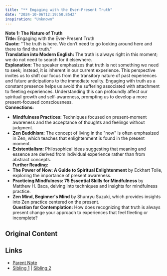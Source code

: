 ```yaml
---
title: "** Engaging with the Ever-Present Truth"
date: "2024-10-06T12:19:50.854Z"
inspiration: "Unknown"
---
```


  
**Note 1: The Nature of Truth**  
**Title:** Engaging with the Ever-Present Truth  
**Quote:** "The truth is here. We don’t need to go looking around here and there to find the truth."  
**Translation into Modern English:** The truth is always right in this moment; we do not need to search for it elsewhere.  
**Explanation:** The speaker emphasizes that truth is not something we need to seek; instead, it is inherent in our current experience. This perspective invites us to shift our focus from the transitory nature of past experiences and future anticipations to the immediate reality. Engaging with truth as a constant presence helps us avoid the suffering associated with attachment to fleeting experiences. Understanding this can profoundly affect our spiritual growth and self-awareness, prompting us to develop a more present-focused consciousness.   
**Connections:**  
- **Mindfulness Practices:** Techniques focused on present-moment awareness and the acceptance of thoughts and feelings without judgment.  
- **Zen Buddhism:** The concept of living in the "now" is often emphasized in Zen, which teaches that enlightenment is found in the present moment.  
- **Existentialism:** Philosophical ideas suggesting that meaning and essence are derived from individual experience rather than from abstract concepts.  
**Further Reading:**  
- **The Power of Now: A Guide to Spiritual Enlightenment** by Eckhart Tolle, exploring the importance of present awareness.  
- **Practicing Mindfulness: 75 Essential Skills for Mindfulness** by Matthew H. Baca, delving into techniques and insights for mindfulness practice.  
- **Zen Mind, Beginner's Mind** by Shunryu Suzuki, which provides insights into Zen practice centered on the present.  
**Question for Contemplation:** How does recognizing that truth is always present change your approach to experiences that feel fleeting or incomplete?  


## Original Content



## Links

- [Parent Note](/parent-note.md)
- [Sibling 1](/zettel1.md) | [Sibling 2](/zettel2.md)

